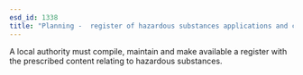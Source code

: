 ```yaml
---
esd_id: 1338
title: "Planning -  register of hazardous substances applications and consents"
---
```


A local authority must compile, maintain and make available a register with the prescribed content relating to hazardous substances.

